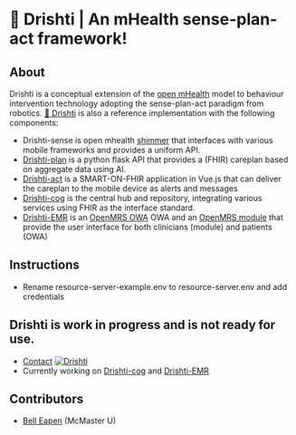# :eyes: Drishti | An mHealth sense-plan-act framework!

## About
Drishti is a conceptual extension of the [open mHealth](http://www.openmhealth.org/) model to behaviour intervention technology adopting the sense-plan-act paradigm from robotics. [:eyes: Drishti](https://github.com/E-Health/drishti) is also a reference implementation with the following components: 

* Drishti-sense  is open mhealth [shimmer](https://github.com/openmhealth/shimmer) that interfaces with various mobile frameworks and provides a uniform API.
* [Drishti-plan](https://github.com/dermatologist/drishti-plan) is a python flask API that provides a (FHIR) careplan based on aggregate data using AI.
* [Drishti-act](https://github.com/dermatologist/drishti-act) is a SMART-ON-FHIR application in Vue.js that can deliver the careplan to the mobile device as alerts and messages
* [Drishti-cog](https://github.com/dermatologist/drishti-cog) is the central hub and repository, integrating various services using FHIR as the interface standard.
* [Drishti-EMR](https://github.com/dermatologist/openmrs-owa-drishti) is an [OpenMRS OWA](https://wiki.openmrs.org/display/docs/Open+Web+Apps+Module) OWA and an [OpenMRS module](https://wiki.openmrs.org/display/docs/Creating+Modules) that provide the user interface for both clinicians (module) and patients (OWA)

## Instructions

* Rename resource-server-example.env to resource-server.env and add credentials


## Drishti is work in progress and is not ready for use.
*  [Contact](https://nuchange.ca/contact)
[![Drishti](https://raw.github.com/E-Health/drishti/develop/notes/drishti.png)](http://canehealth.com)
* Currently working on [Drishti-cog](https://github.com/dermatologist/drishti-cog) and [Drishti-EMR](https://github.com/dermatologist/openmrs-owa-drishti)

## Contributors
* [Bell Eapen](https://nuchange.ca) (McMaster U)

